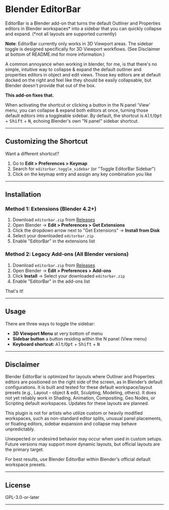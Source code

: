 # Blender EditorBar

EditorBar is a Blender add-on that turns the default Outliner and Properties editors in Blender workspaces* into a sidebar that you can quickly collapse and expand. (*not all layouts are supported currently)

**Note**: EditorBar currently only works in 3D Viewport areas. The sidebar toggle is designed specifically for 3D Viewport workflows. (See Disclaimer at bottom of README.md for more information.)

A common annoyance when working in blender, for me, is that there's no simple, intuitive way to collapse & expand the default outliner and properties editors in object and edit views. Those key editors are at default docked on the right and feel like they should be easily collapsable, but Blender doesn't provide that out of the box.

**This add-on fixes that.**

When activating the shortcut or clicking a button in the N panel 'View' menu, you can collapse & expand both editors at once, turning those default editors into a toggleable sidebar. By default, the shortcut is <kbd>Alt</kbd>/<kbd>Opt</kbd> + <kbd>Shift</kbd> + <kbd>N</kbd>, echoing Blender's own "N panel" sidebar shortcut.

---

## Customizing the Shortcut

Want a different shortcut?

1. Go to **Edit > Preferences > Keymap**
2. Search for `editorbar.toggle_sidebar` (or "Toggle EditorBar Sidebar")
3. Click on the keymap entry and assign any key combination you like

---

## Installation

### Method 1: Extensions (Blender 4.2+)

1. Download `editorbar.zip` from [Releases](https://github.com/JamesN-dev/blender-editorbar/releases/latest)
2. Open Blender → **Edit > Preferences > Get Extensions**
3. Click the dropdown arrow next to "Get Extensions" → **Install from Disk**
4. Select your downloaded `editorbar.zip`
5. Enable "EditorBar" in the extensions list

### Method 2: Legacy Add-ons (All Blender versions)

1. Download `editorbar.zip` from [Releases](https://github.com/JamesN-dev/blender-editorbar/releases/latest)
2. Open Blender → **Edit > Preferences > Add-ons**
3. Click **Install** → Select your downloaded `editorbar.zip`
4. Enable "EditorBar" in the add-ons list

That's it!

---

## Usage

There are three ways to toggle the sidebar:

- **3D Viewport Menu** at very bottom of menu
- **Sidebar button** a button residing within the N panel (View menu)
- **Keyboard shortcut:** <kbd>Alt</kbd>/<kbd>Opt</kbd> + <kbd>Shift</kbd> + <kbd>N</kbd>

---

## Disclaimer

Blender EditorBar is optimized for layouts where Outliner and Properties editors are positioned on the right side of the screen, as in Blender’s default configurations. It is built and tested for these default workspace/layout presets (e.g., Layout - object & edit, Sculpting, Modeling, others). It does not yet reliably work in Shading, Animation, Compositing, Geo Nodes, or Scripting default workspaces. Updates for these layouts are planned.

This plugin is not for artists who utilize custom or heavily modified workspaces, such as non-standard editor splits, unusual panel placements, or floating editors, sidebar expansion and collapse may behave unpredictably.

Unexpected or undesired behavior may occur when used in custom setups. Future versions may support more dynamic layouts, but official layouts are the primary target.

For best results, use Blender EditorBar within Blender's official default workspace presets.

---

## License

GPL-3.0-or-later

---
